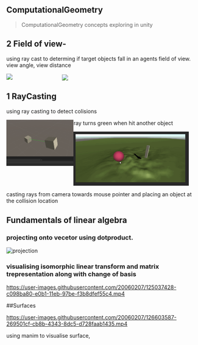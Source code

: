 ## ComputationalGeometry

> ComputationalGeometry concepts exploring in unity

## 2 Field  of view- 

using ray cast to determing if target objects fall in an agents field of view. view angle, view distance

<img src="https://github.com/deeprajbasu/ComputationalGeometry/blob/main/field-Of-View/FOVout1.gif" width="29%" align='left'>

<img src="https://github.com/deeprajbasu/ComputationalGeometry/blob/main/field-Of-View/FOVout2.gif" width="50%" align='center'>




## 1 RayCasting

using ray casting to detect colisions 

<img src="https://github.com/deeprajbasu/ComputationalGeometry/blob/main/raycast/screen2.PNG" width="35%" align='left'>

ray turns green when hit another object 


<img src="https://github.com/deeprajbasu/ComputationalGeometry/blob/main/raycast/rayHitPlace.gif" width="60%" align='center'>
<p>
casting rays from camera towards mouse pointer  and placing an object at the collision location
</p>



## Fundamentals of linear algebra

### projecting onto vecetor using dotproduct. 
![projection](https://user-images.githubusercontent.com/20060207/126078546-3e003a42-a6e2-49c1-b580-c96d42ed9b80.png)


### visualising isomorphic linear transform and matrix trepresentation along with change of basis
https://user-images.githubusercontent.com/20060207/125037428-c098ba80-e0b1-11eb-97be-f3b8dfef55c4.mp4



##Surfaces

https://user-images.githubusercontent.com/20060207/126603587-269501cf-cb8b-4343-8dc5-d728faab1435.mp4



using manim to visualise surface,


